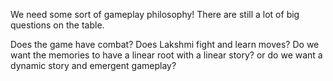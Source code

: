 
We need some sort of gameplay philosophy! There are still a lot of big questions on the table.

Does the game have combat? Does Lakshmi fight and learn moves?
Do we want the memories to have a linear root with a linear story? or do we want a dynamic story and emergent gameplay?